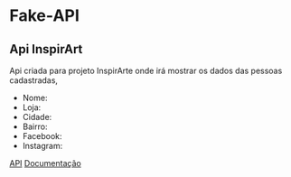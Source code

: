 # Fake-API

## Api InspirArt

Api criada para projeto InspirArte onde irá mostrar os dados das pessoas cadastradas,

* Nome: 
* Loja:
* Cidade:
* Bairro:
* Facebook:
* Instagram:


[API](https://my-json-server.typicode.com/coelholeticia/Fake-API)
[Documentação](https://my-json-server.typicode.com/)
